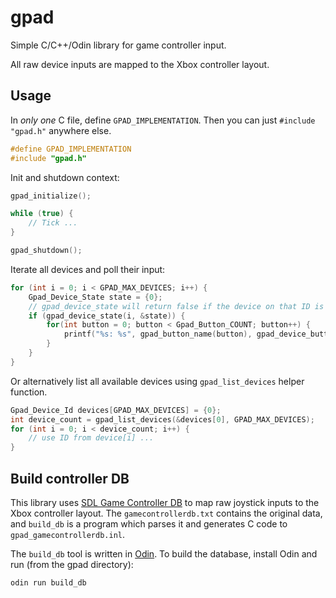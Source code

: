 # gpad
Simple C/C++/Odin library for game controller input.

All raw device inputs are mapped to the Xbox controller layout.


## Usage
In _only one_ C file, define `GPAD_IMPLEMENTATION`. Then you can just `#include "gpad.h"` anywhere else.
```c
#define GPAD_IMPLEMENTATION
#include "gpad.h"
```

Init and shutdown context:
```cpp
gpad_initialize();

while (true) {
    // Tick ...
}

gpad_shutdown();
```

Iterate all devices and poll their input:
```cpp
for (int i = 0; i < GPAD_MAX_DEVICES; i++) {
    Gpad_Device_State state = {0};
    // gpad_device_state will return false if the device on that ID is not connected.
    if (gpad_device_state(i, &state)) {
        for(int button = 0; button < Gpad_Button_COUNT; button++) {
            printf("%s: %s", gpad_button_name(button), gpad_device_button_pressed(&state, button) ? "down" : "up");
        }
    }
}
```

Or alternatively list all available devices using `gpad_list_devices` helper function.
```cpp
Gpad_Device_Id devices[GPAD_MAX_DEVICES] = {0};
int device_count = gpad_list_devices(&devices[0], GPAD_MAX_DEVICES);
for (int i = 0; i < device_count; i++) {
    // use ID from device[i] ...
}
```

## Build controller DB
This library uses [SDL Game Controller DB](https://github.com/gabomdq/SDL_GameControllerDB) to map raw joystick inputs to the Xbox controller layout. The `gamecontrollerdb.txt` contains the original data, and `build_db` is a program which  parses it and generates C code to `gpad_gamecontrollerdb.inl`.

The `build_db` tool is written in [Odin](https://github.com/odin-lang/Odin). To build the database, install Odin and run (from the gpad directory):
```bat
odin run build_db
```
